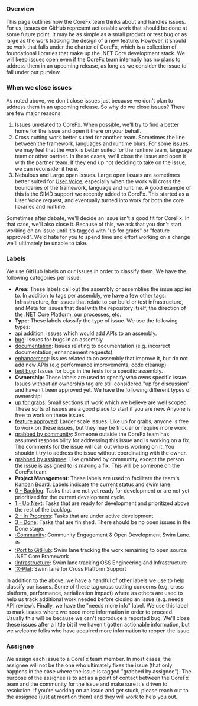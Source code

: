 ### Overview
This page outlines how the CoreFx team thinks about and handles issues.  For us, issues on GitHub represent actionable work that should be done at some future point.  It may be as simple as a small product or test bug or as large as the work tracking the design of a new feature.  However, it should be work that falls under the charter of CoreFx, which is a collection of foundational libraries that make up the .NET Core development stack.  We will keep issues open even if the CoreFx team internally has no plans to address them in an upcoming release, as long as we consider the issue to fall under our purview.

### When we close issues
As noted above, we don't close issues just because we don't plan to address them in an upcoming release.  So why do we close issues?  There are few major reasons:

1. Issues unrelated to CoreFx.  When possible, we'll try to find a better home for the issue and open it there on your behalf.
2. Cross cutting work better suited for another team.  Sometimes the line between the framework, languages and runtime blurs.  For some issues, we may feel that the work is better suited for the runtime team, language team or other partner.  In these cases, we'll close the issue and open it with the partner team.  If they end up not deciding to take on the issue, we can reconsider it here.
3. Nebulous and Large open issues.  Large open issues are sometimes better suited for [User Voice](http://visualstudio.uservoice.com/forums/121579-visual-studio/category/31481--net), especially when the work will cross the boundaries of the framework, language and runtime.  A good example of this is the SIMD support we recently added to CoreFx.  This started as a User Voice request, and eventually turned into work for both the core libraries and runtime.

Sometimes after debate, we'll decide an issue isn't a good fit for CoreFx.  In that case, we'll also close it.  Because of this, we ask that you don't start working on an issue until it's tagged with "up for grabs" or "feature approved".  We'd hate for you to spend time and effort working on a change we'll ultimately be unable to take.

### Labels
We use GitHub labels on our issues in order to classify them.  We have the following categories per issue:
* **Area**: These labels call out the assembly or assemblies the issue applies to. In addition to tags per assembly, we have a few other tags: Infrastructure, for issues that relate to our build or test infrastructure, and Meta for issues that deal with the repository itself, the direction of the .NET Core Platform, our processes, etc.
* **Type**: These labels classify the type of issue.  We use the following types:
 * [api addition](https://github.com/dotnet/corefx/labels/api%20addition): Issues which would add APIs to an assembly.
 * [bug](https://github.com/dotnet/corefx/labels/bug): Issues for bugs in an assembly.
 * [documentation](https://github.com/dotnet/corefx/labels/documentation): Issues relating to documentation (e.g. incorrect documentation, enhancement requests)
 * [enhancement](https://github.com/dotnet/corefx/labels/enhancement): Issues related to an assembly that improve it, but do not add new APIs (e.g performance improvements, code cleanup)
 * [test bug](https://github.com/dotnet/corefx/labels/test%20bug): Issues for bugs in the tests for a specific assembly.
* **Ownership**: These labels are used to specify who owns specific issue. Issues without an ownership tag are still considered "up for discussion" and haven't been approved yet. We have the following different types of ownership:
 * [up for grabs](https://github.com/dotnet/corefx/labels/up%20for%20grabs): Small sections of work which we believe are well scoped. These sorts of issues are a good place to start if you are new.  Anyone is free to work on these issues.
 * [feature approved](https://github.com/dotnet/corefx/labels/feature%20approved): Larger scale issues.  Like up for grabs, anyone is free to work on these issues, but they may be trickier or require more work.
 * [grabbed by community](https://github.com/dotnet/corefx/labels/grabbed%20by%20community): Someone outside the CoreFx team has assumed responsibility for addressing this issue and is working on a fix.  The comments for the issue will call out who is working on it.  You shouldn't try to address the issue without coordinating with the owner.
 * [grabbed by assignee](https://github.com/dotnet/corefx/labels/grabbed%20by%20assignee): Like grabbed by community, except the person the issue is assigned to is making a fix.  This will be someone on the CoreFx team.
* **Project Management**: These labels are used to facilitate the team's [Kanban Board](https://huboard.com/dotnet/corefx).  Labels indicate the current status and swim lane.  
 * [0 - Backlog](https://github.com/dotnet/corefx/issues?q=is%3Aopen+is%3Aissue+label%3A%220+-+Backlog%22): Tasks that are not yet ready for development or are not yet prioritized for the current development cycle.
 * [1 - Up Next](https://github.com/dotnet/corefx/issues?q=is%3Aopen+is%3Aissue+label%3A%221+-+Up+Next%22): Tasks that are ready for development and prioritized above the rest of the backlog.
 * [2 - In Progress](https://github.com/dotnet/corefx/issues?q=is%3Aopen+is%3Aissue+label%3A%222+-+In+Progress%22): Tasks that are under active development.
 * [3 - Done](https://github.com/dotnet/corefx/issues?q=is%3Aopen+is%3Aissue+label%3A%223+-+Done%22): Tasks that are finished.  There should be no open issues in the Done stage.
 * [:Community](https://github.com/dotnet/corefx/issues?q=is%3Aopen+is%3Aissue+label%3A%3ACommunity): Community Engagement & Open Development Swim Lane. :swimmer: 
 * [:Port to GitHub](https://github.com/dotnet/corefx/issues?q=is%3Aopen+is%3Aissue+label%3A%22%3APort+to+GitHub%22): Swim lane tracking the work remaining to open source .NET Core Framework
 * [:Infrastructure](https://github.com/dotnet/corefx/issues?q=is%3Aopen+is%3Aissue+label%3A%3AInfrastructure): Swim lane tracking OSS Engineering and Infrastructure
 * [:X-Plat](https://github.com/dotnet/corefx/issues?q=is%3Aopen+is%3Aissue+label%3A%3AX-Plat): Swim lane for Cross Platform Support

In addition to the above, we have a handful of other labels we use to help classify our issues.  Some of these tag cross cutting concerns (e.g. cross platform, performance, serialization impact) where as others are used to help us track additional work needed before closing an issue (e.g. needs API review). Finally, we have the "needs more info" label.  We use this label to mark issues where we need more information in order to proceed.  Usually this will be because we can't reproduce a reported bug.  We'll close these issues after a little bit if we haven't gotten actionable information, but we welcome folks who have acquired more information to reopen the issue.

### Assignee
We assign each issue to a CoreFx team member.  In most cases, the assignee will not be the one who ultimately fixes the issue (that only happens in the case where the issue is tagged "grabbed by assignee"). The purpose of the assignee is to act as a point of contact between the CoreFx team and the community for the issue and make sure it's driven to resolution.  If you're working on an issue and get stuck, please reach out to the assignee (just at mention them)  and they will work to help you out.